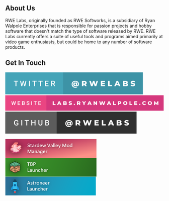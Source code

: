 ## About Us
RWE Labs, originally founded as RWE Softworks, is a subsidiary of Ryan Walpole Enterprises that is responsible for passion projects and hobby software that doesn't match the type of software released by RWE. RWE Labs currently offers a suite of useful tools and programs aimed primarily at video game enthusiasts, but could be home to any number of software products.

## Get In Touch
[![Twitter](https://raw.githubusercontent.com/RWELabs/RWELabs/e99d6b4c47d9e536b9ae072a7df72e62c1fa91fe/images/twitter-%40rwelabs.svg)](https://twitter.com/RWELabs)
[![Website](https://raw.githubusercontent.com/RWELabs/RWELabs/e99d6b4c47d9e536b9ae072a7df72e62c1fa91fe/images/website-labs.ryanwalpole.com.svg)](https://labs.ryanwalpole.com)
[![GitHub](https://raw.githubusercontent.com/RWELabs/RWELabs/7242f34ddf138ff91b157c41cc3afe298a43d001/images/github-%40rwelabs.svg)](https://github.com/RWELabs)

<a href="https://github.com/RWELabs/RWELabs/stardew.md"><img src= "https://github.com/RWELabs/RWELabs/blob/main/images/StardewModManagerBanner.png?raw=true" height=60px align=left></a>
<a href="https://github.com/RWELabs/RWELabs/tbp.md"> <img src="https://github.com/RWELabs/RWELabs/blob/main/images/TBPLauncherBanner.png?raw=true" height=60px align=left> </a>

<a href="https://github.com/RWELabs/RWELabs/astro.md"><a href=""><img src="https://github.com/RWELabs/RWELabs/blob/main/images/AstoneerLauncherBanner.png?raw=true" height=60px padding=20px,0px,0px,0px></a>

<!--
**RWELabs/RWELabs** is a ✨ _special_ ✨ repository because its `README.md` (this file) appears on your GitHub profile.

Here are some ideas to get you started:

- 🔭 I’m currently working on ...
- 🌱 I’m currently learning ...
- 👯 I’m looking to collaborate on ...
- 🤔 I’m looking for help with ...
- 💬 Ask me about ...
- 📫 How to reach me: ...
- 😄 Pronouns: ...
- ⚡ Fun fact: ...
-->
